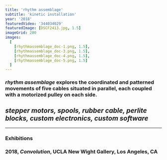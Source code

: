```yaml
---
title: 'rhythm assemblage'
subtitle: 'kinetic installation'
year: '2018'
featuredVideo: '344034029'
featuredImage: [DSCF2413.jpg, 1.5]
imageGrid: 200
images:
  [
    [rhythmassemblage_doc-1.png, 1.5],
    [rhythmassemblage_doc-3.png, 1.5],
    [rhythmassemblage_doc-4.png, 1.5],
    [rhythmassemblage_doc-5.png, 1.5]
  ]
---
```


### _rhythm assemblage_ explores the coordinated and patterned movements of five cables situated in parallel, each coupled with a motorized pulley on each side.

## _stepper motors, spools, rubber cable, perlite blocks, custom electronics, custom software_

---

### **Exhibitions**

### 2018, _Convolution_, UCLA New Wight Gallery, Los Angeles, CA
